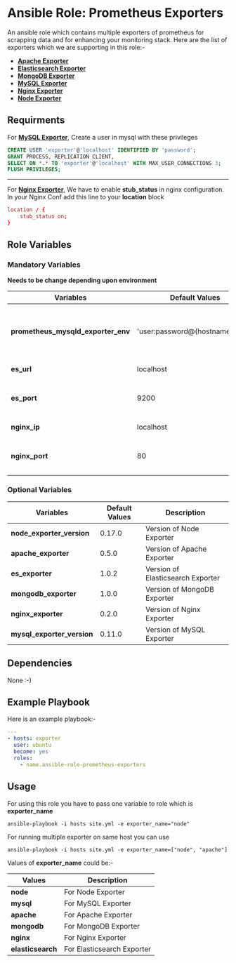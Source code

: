 # Ansible Role: Prometheus Exporters
An ansible role which contains multiple exporters of prometheus for scrapping data and for enhancing your monitoring stack. Here are the list of exporters which we are supporting in this role:-
- **[Apache Exporter](https://github.com/Lusitaniae/apache_exporter)**
- **[Elasticsearch Exporter](https://github.com/justwatchcom/elasticsearch_exporter)**
- **[MongoDB Exporter](https://github.com/dcu/mongodb_exporter)**
- **[MySQL Exporter](https://github.com/prometheus/mysqld_exporter)**
- **[Nginx Exporter](https://github.com/nginxinc/nginx-prometheus-exporter)**
- **[Node Exporter](https://github.com/prometheus/node_exporter)**
## Requirments
For **[MySQL Exporter](https://github.com/prometheus/mysqld_exporter)**, Create a user in mysql with these privileges
```sql
CREATE USER 'exporter'@'localhost' IDENTIFIED BY 'password';
GRANT PROCESS, REPLICATION CLIENT,
SELECT ON *.* TO 'exporter'@'localhost' WITH MAX_USER_CONNECTIONS 3;
FLUSH PRIVILEGES;
```
---
For **[Nginx Exporter](https://github.com/nginxinc/nginx-prometheus-exporter)**, We have to enable **stub_status** in nginx configuration. In your Nginx Conf add this line to your **location** block
```conf
location / {
    stub_status on;
}
```

## Role Variables
### Mandatory Variables
**Needs to be change depending upon environment**

|**Variables**| **Default Values**| **Description**|
|----------|---------|---------------|
|**prometheus_mysqld_exporter_env** |'user:password@(hostname:port)/'|User, password, host and port for mysql-exporter|
|**es_url** | localhost | Server IP of Elasticsearch|
|**es_port** | 9200 | Port on which elasticsearch is listening|
|**nginx_ip** | localhost | Server IP of nginx|
|**nginx_port** | 80 | Port number on which nginx is running|


### Optional Variables

|**Variables**| **Default Values**| **Description**|
|--------------|-------------|-------------------|
|**node_exporter_version** | 0.17.0 | Version of Node Exporter|
|**apache_exporter** | 0.5.0 | Version of Apache Exporter|
|**es_exporter** | 1.0.2 | Version of Elasticsearch Exporter|
|**mongodb_exporter** | 1.0.0 | Version of MongoDB Exporter|
|**nginx_exporter** | 0.2.0 | Version of Nginx Exporter|
|**mysql_exporter_version** | 0.11.0 | Version of MySQL Exporter|

## Dependencies
None :-)

## Example Playbook
Here is an example playbook:-
```yml
---
- hosts: exporter
  user: ubuntu
  become: yes
  roles:
    - name.ansible-role-prometheus-exporters
```

## Usage
For using this role you have to pass one variable to role which is **exporter_name**
```shell
ansible-playbook -i hosts site.yml -e exporter_name="node"
```
For running multiple exporter on same host you can use
```shell
ansible-playbook -i hosts site.yml -e exporter_name=["node", "apache"]
```

Values of **exporter_name** could be:-

|**Values** | **Description** |
|-----------|----------|
|**node** | For Node Exporter |
|**mysql** | For MySQL Exporter |
|**apache** | For Apache Exporter |
|**mongodb** | For MongoDB Exporter |
|**nginx** | For Nginx Exporter |
|**elasticsearch** | For Elasticsearch Exporter |

